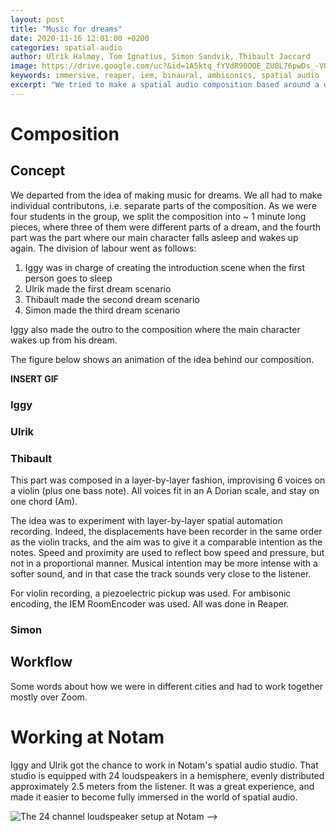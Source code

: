 ```yaml
---
layout: post
title: "Music for dreams"
date: 2020-11-16 12:01:00 +0200
categories: spatial-audio
author: Ulrik Halmøy, Tom Ignatius, Simon Sandvik, Thibault Jaccard
image: https://drive.google.com/uc?&id=1A5ktq_fYVdR90OOE_ZU8L76pwDs_-VQr
keywords: immersive, reaper, iem, binaural, ambisonics, spatial audio
excerpt: "We tried to make a spatial audio composition based around a dream"
---
```


# Composition

## Concept

We departed from the idea of making music for dreams. We all had to make individual contributons, i.e. separate parts of the composition. As we were four students in the group, we split the composition into ~ 1 minute long pieces, where three of them were different parts of a dream, and the fourth part was the part where our main character falls asleep and wakes up again. The division of labour went as follows:

1. Iggy was in charge of creating the introduction scene when the first person goes to sleep
2. Ulrik made the first dream scenario
3. Thibault made the second dream scenario
4. Simon made the third dream scenario

Iggy also made the outro to the composition where the main character wakes up from his dream.

The figure below shows an animation of the idea behind our composition.

**INSERT GIF**

### Iggy

### Ulrik

### Thibault

This part was composed in a layer-by-layer fashion, improvising 6 voices on a violin (plus one bass note). All voices fit in an A Dorian scale, and stay on one chord (Am).

The idea was to experiment with layer-by-layer spatial automation recording. Indeed, the displacements have been recorder in the same order as the violin tracks, and the aim was to give it a comparable intention as the notes. Speed and proximity are used to reflect bow speed and pressure, but not in a proportional manner. Musical intention may be more intense with a softer sound, and in that case the track sounds very close to the listener.

For violin recording, a piezoelectric pickup was used. For ambisonic encoding, the IEM RoomEncoder was used. All was done in Reaper.

### Simon

## Workflow

Some words about how we were in different cities and had to work together mostly over Zoom.

# Working at Notam

Iggy and Ulrik got the chance to work in Notam's spatial audio studio. That studio is equipped with 24 loudspeakers in a hemisphere, evenly distributed approximately 2.5 meters from the listener. It was a great experience, and made it easier to become fully immersed in the world of spatial audio.

![The 24 channel loudspeaker setup at Notam](https://drive.google.com/uc?&id=1A5ktq_fYVdR90OOE_ZU8L76pwDs_-VQr "The 24 channel loudspeaker setup at Notam") -->
